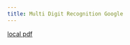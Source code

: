 ```yaml
---
title: Multi Digit Recognition Google
---
```


[local pdf](../../../pdfs/multi-digit-recognition-google.pdf)